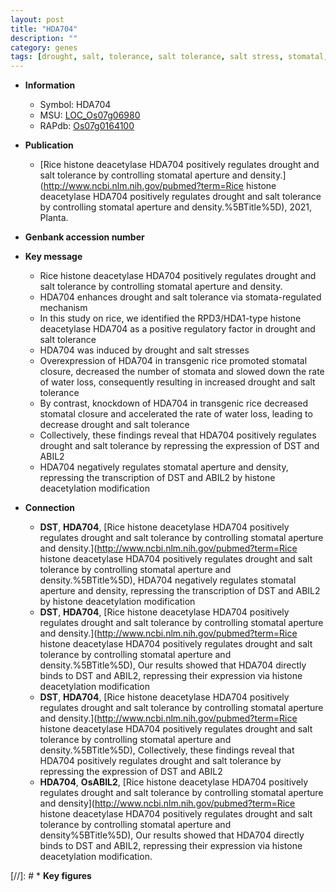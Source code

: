 ```yaml
---
layout: post
title: "HDA704"
description: ""
category: genes
tags: [drought, salt, tolerance, salt tolerance, salt stress, stomatal, stomata, water loss]
---
```


* **Information**  
    + Symbol: HDA704  
    + MSU: [LOC_Os07g06980](http://rice.uga.edu/cgi-bin/ORF_infopage.cgi?orf=LOC_Os07g06980)  
    + RAPdb: [Os07g0164100](http://rapdb.dna.affrc.go.jp/viewer/gbrowse_details/irgsp1?name=Os07g0164100)  

* **Publication**  
    + [Rice histone deacetylase HDA704 positively regulates drought and salt tolerance by controlling stomatal aperture and density.](http://www.ncbi.nlm.nih.gov/pubmed?term=Rice histone deacetylase HDA704 positively regulates drought and salt tolerance by controlling stomatal aperture and density.%5BTitle%5D), 2021, Planta.

* **Genbank accession number**  

* **Key message**  
    + Rice histone deacetylase HDA704 positively regulates drought and salt tolerance by controlling stomatal aperture and density.
    + HDA704 enhances drought and salt tolerance via stomata-regulated mechanism
    + In this study on rice, we identified the RPD3/HDA1-type histone deacetylase HDA704 as a positive regulatory factor in drought and salt tolerance
    + HDA704 was induced by drought and salt stresses
    + Overexpression of HDA704 in transgenic rice promoted stomatal closure, decreased the number of stomata and slowed down the rate of water loss, consequently resulting in increased drought and salt tolerance
    + By contrast, knockdown of HDA704 in transgenic rice decreased stomatal closure and accelerated the rate of water loss, leading to decrease drought and salt tolerance
    + Collectively, these findings reveal that HDA704 positively regulates drought and salt tolerance by repressing the expression of DST and ABIL2
    + HDA704 negatively regulates stomatal aperture and density, repressing the transcription of DST and ABIL2 by histone deacetylation modification

* **Connection**  
    + __DST__, __HDA704__, [Rice histone deacetylase HDA704 positively regulates drought and salt tolerance by controlling stomatal aperture and density.](http://www.ncbi.nlm.nih.gov/pubmed?term=Rice histone deacetylase HDA704 positively regulates drought and salt tolerance by controlling stomatal aperture and density.%5BTitle%5D),  HDA704 negatively regulates stomatal aperture and density, repressing the transcription of DST and ABIL2 by histone deacetylation modification
    + __DST__, __HDA704__, [Rice histone deacetylase HDA704 positively regulates drought and salt tolerance by controlling stomatal aperture and density.](http://www.ncbi.nlm.nih.gov/pubmed?term=Rice histone deacetylase HDA704 positively regulates drought and salt tolerance by controlling stomatal aperture and density.%5BTitle%5D),  Our results showed that HDA704 directly binds to DST and ABIL2, repressing their expression via histone deacetylation modification
    + __DST__, __HDA704__, [Rice histone deacetylase HDA704 positively regulates drought and salt tolerance by controlling stomatal aperture and density.](http://www.ncbi.nlm.nih.gov/pubmed?term=Rice histone deacetylase HDA704 positively regulates drought and salt tolerance by controlling stomatal aperture and density.%5BTitle%5D),  Collectively, these findings reveal that HDA704 positively regulates drought and salt tolerance by repressing the expression of DST and ABIL2
    + __HDA704__, __OsABIL2__, [Rice histone deacetylase HDA704 positively regulates drought and salt tolerance by controlling stomatal aperture and density](http://www.ncbi.nlm.nih.gov/pubmed?term=Rice histone deacetylase HDA704 positively regulates drought and salt tolerance by controlling stomatal aperture and density%5BTitle%5D), Our results showed that HDA704 directly binds to DST and ABIL2, repressing their expression via histone deacetylation modification.

[//]: # * **Key figures**  


